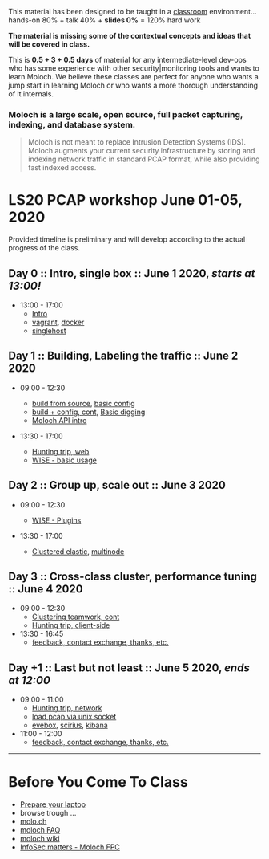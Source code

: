 
This material has been designed to be taught in a [classroom](https://ccdcoe.org/training/cyber-defence-monitoring-course-module-3/) environment... hands-on 80% + talk 40% + **slides 0%** = 120% hard work

**The material is missing some of the contextual concepts and ideas that will be covered in class.**

This is **0.5 + 3 + 0.5 days** of material for any intermediate-level dev-ops who has some experience with other security|monitoring tools and wants to learn Moloch. We believe these classes are perfect for anyone who wants a jump start in learning Moloch or who wants a more thorough understanding of it internals.

### Moloch is a large scale, open source, full packet capturing, indexing, and database system.
> Moloch is not meant to replace Intrusion Detection Systems (IDS). Moloch augments your current security infrastructure by storing and indexing network traffic in standard PCAP format, while also providing fast indexed access.

# LS20 PCAP workshop June 01-05, 2020

Provided timeline is preliminary and will develop according to the actual progress of the class.

## Day 0 :: Intro, single box :: June 1 2020, *starts at 13:00!*

 * 13:00 - 17:00 
   * [Intro](/common/day_intro.md)
   * [vagrant](/common/vagrant/), [docker](/common/docker)
   * [singlehost](/singlehost/)

## Day 1 :: Building, Labeling the traffic :: June 2 2020

 * 09:00 - 12:30
   * [build from source](/Moloch/setup/#Build), [basic config](/Moloch/setup/#Config)
   * [build + config, cont](/Moloch/setup), [Basic digging](/Moloch/queries/#using-the-viewer)
   * [Moloch API intro](/Moloch/queries/#api)

 * 13:30 - 17:00 
   * [Hunting trip, web](/Moloch/queries/#hunting-trip)
   * [WISE - basic usage](/Moloch/wise#using-simple-plugins)

## Day 2 :: Group up, scale out :: June 3 2020

 * 09:00 - 12:30 
   * [WISE - Plugins](/Moloch/wise#writing-a-wise-plugin)

 * 13:30 - 17:00 
   * [Clustered elastic](/Moloch/clustering#clustered-elasticsearch), [multinode](/Moloch/clustering#moloch-workers)

## Day 3 :: Cross-class cluster, performance tuning :: June 4 2020
  
 * 09:00 - 12:30 
   * [Clustering teamwork, cont](/Moloch/clustering)
   * [Hunting trip, client-side](/Moloch/queries/#hunting-trip)
 * 13:30 - 16:45 
   * [feedback, contact exchange, thanks, etc.](/common/Closing.md)

## Day +1 :: Last but not least :: June 5 2020, *ends at 12:00*

 * 09:00 - 11:00
   * [Hunting trip, network](/Moloch/queries/#hunting-trip)
   * [load pcap via unix socket](/Suricata/unix-socket)
   * [evebox](/Suricata/indexing#evebox), [scirius](/Suricata/indexing#scirius), [kibana](/Suricata/indexing#kibana)
 * 11:00 - 12:00
   * [feedback, contact exchange, thanks, etc.](/common/Closing.md)

----

# Before You Come To Class

  * [Prepare your laptop](/Moloch/prepare-laptop.md)
  * browse trough ...
  * [molo.ch](http://molo.ch/)
  * [moloch FAQ](https://github.com/aol/moloch/wiki/FAQ)
  * [moloch wiki](https://github.com/aol/moloch/wiki)
  * [InfoSec matters - Moloch FPC](http://blog.infosecmatters.net/2017/05/moloch-fpc.html)
